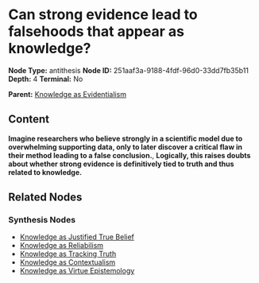 # Can strong evidence lead to falsehoods that appear as knowledge?

**Node Type:** antithesis
**Node ID:** 251aaf3a-9188-4fdf-96d0-33dd7fb35b11
**Depth:** 4
**Terminal:** No

**Parent:** [Knowledge as Evidentialism](knowledge-as-evidentialism-synthesis-853bcd01-eab0-4656-87e1-316cbcbcb19b.md)

## Content

**Imagine researchers who believe strongly in a scientific model due to overwhelming supporting data, only to later discover a critical flaw in their method leading to a false conclusion.**, **Logically, this raises doubts about whether strong evidence is definitively tied to truth and thus related to knowledge.**

## Related Nodes

### Synthesis Nodes

- [Knowledge as Justified True Belief](knowledge-as-justified-true-belief-synthesis-13aefca6-80c7-429b-86ef-4e5f840df92d.md)
- [Knowledge as Reliabilism](knowledge-as-reliabilism-synthesis-d76d3460-e2dc-467b-843a-4f7a215cc121.md)
- [Knowledge as Tracking Truth](knowledge-as-tracking-truth-synthesis-14954de4-9ec1-4310-9ac3-19a1034e66f7.md)
- [Knowledge as Contextualism](knowledge-as-contextualism-synthesis-b0da9199-89d3-4c4e-8a48-4b6045ffdaf3.md)
- [Knowledge as Virtue Epistemology](knowledge-as-virtue-epistemology-synthesis-12a12442-867b-4a86-b42e-de6300233652.md)
